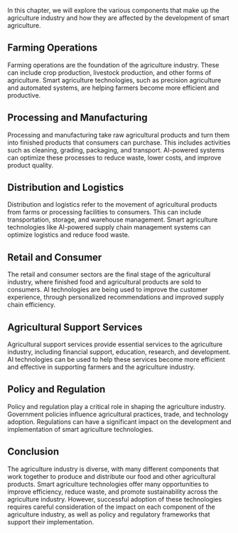 
In this chapter, we will explore the various components that make up the agriculture industry and how they are affected by the development of smart agriculture.

Farming Operations
------------------

Farming operations are the foundation of the agriculture industry. These can include crop production, livestock production, and other forms of agriculture. Smart agriculture technologies, such as precision agriculture and automated systems, are helping farmers become more efficient and productive.

Processing and Manufacturing
----------------------------

Processing and manufacturing take raw agricultural products and turn them into finished products that consumers can purchase. This includes activities such as cleaning, grading, packaging, and transport. AI-powered systems can optimize these processes to reduce waste, lower costs, and improve product quality.

Distribution and Logistics
--------------------------

Distribution and logistics refer to the movement of agricultural products from farms or processing facilities to consumers. This can include transportation, storage, and warehouse management. Smart agriculture technologies like AI-powered supply chain management systems can optimize logistics and reduce food waste.

Retail and Consumer
-------------------

The retail and consumer sectors are the final stage of the agricultural industry, where finished food and agricultural products are sold to consumers. AI technologies are being used to improve the customer experience, through personalized recommendations and improved supply chain efficiency.

Agricultural Support Services
-----------------------------

Agricultural support services provide essential services to the agriculture industry, including financial support, education, research, and development. AI technologies can be used to help these services become more efficient and effective in supporting farmers and the agriculture industry.

Policy and Regulation
---------------------

Policy and regulation play a critical role in shaping the agriculture industry. Government policies influence agricultural practices, trade, and technology adoption. Regulations can have a significant impact on the development and implementation of smart agriculture technologies.

Conclusion
----------

The agriculture industry is diverse, with many different components that work together to produce and distribute our food and other agricultural products. Smart agriculture technologies offer many opportunities to improve efficiency, reduce waste, and promote sustainability across the agriculture industry. However, successful adoption of these technologies requires careful consideration of the impact on each component of the agriculture industry, as well as policy and regulatory frameworks that support their implementation.
